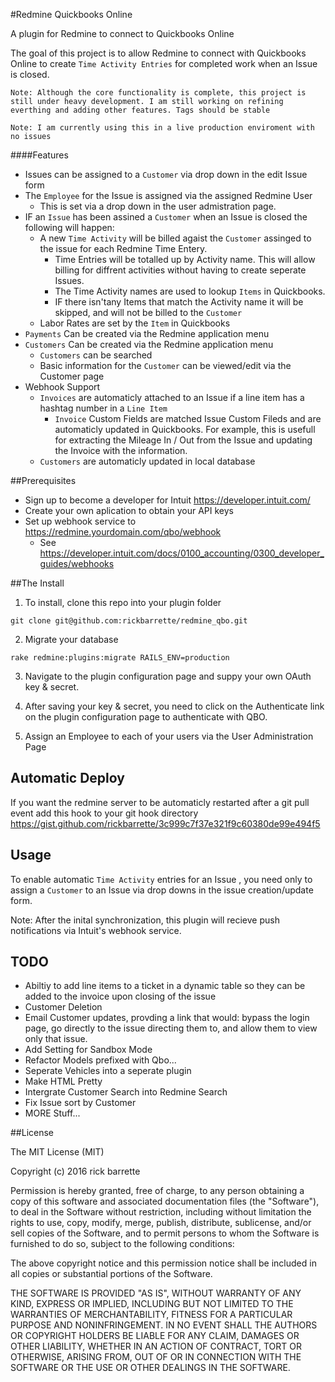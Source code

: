 #Redmine Quickbooks Online

A plugin for Redmine to connect to Quickbooks Online

The goal of this project is to allow Redmine to connect with Quickbooks Online to create `Time Activity Entries` for completed work when an Issue is closed.

`Note: Although the core functionality is complete, this project is still under heavy development. I am still working on refining everthing and adding other features. Tags should be stable`

`Note: I am currently using this in a live production enviroment with no issues`

####Features
* Issues can be assigned to a `Customer` via drop down in the edit Issue form
* The `Employee` for the Issue is assigned via the assigned Redmine User
  - This is set via a drop down in the user admistration page.
* IF an `Issue` has been assined a `Customer` when an Issue is closed the following will happen:
  - A new `Time Activity` will be billed agaist the `Customer` assinged to the issue for each Redmine Time Entery. 
    + Time Entries will be totalled up by Activity name. This will allow billing for diffrent activities without having to create seperate Issues.
    + The Time Activity names are used to lookup `Items` in Quickbooks.
    + IF there isn'tany Items that match the Activity name it will be skipped, and will not be billed to the `Customer` 
  - Labor Rates are set by the `Item` in Quickbooks
* `Payments` Can be created via the Redmine application menu
* `Customers` Can be created via the Redmine application menu
  - `Customers` can be searched
  - Basic information for the `Customer` can be viewed/edit via the Customer page
* Webhook Support
  - `Invoices` are automaticly attached to an Issue if a line item has a hashtag number in a `Line Item`
    + `Invoice` Custom Fields are matched Issue Custom Fileds and are automaticly updated in Quickbooks. For example, this is usefull for extracting the Mileage In / Out from the Issue and updating the Invoice with the information.
  - `Customers` are automaticly updated in local database

##Prerequisites

* Sign up to become a developer for Intuit https://developer.intuit.com/
* Create your own aplication to obtain your API keys
* Set up webhook service to https://redmine.yourdomain.com/qbo/webhook
  - See https://developer.intuit.com/docs/0100_accounting/0300_developer_guides/webhooks

##The Install

1. To install, clone this repo into your plugin folder

  `git clone git@github.com:rickbarrette/redmine_qbo.git` 
  
2. Migrate your database

  `rake redmine:plugins:migrate RAILS_ENV=production`
  
3. Navigate to the plugin configuration page and suppy your own OAuth key & secret. 

4. After saving your key & secret, you need to click on the Authenticate link on the plugin configuration page to authenticate with QBO.

5. Assign an Employee to each of your users via the User Administration Page

## Automatic Deploy
  
  If you want the redmine server to be automaticly restarted after a git pull event add this hook to your git hook directory
  https://gist.github.com/rickbarrette/3c999c7f37e321f9c60380de99e494f5

## Usage

  To enable automatic `Time Activity` entries for an Issue , you need only to assign a `Customer` to an Issue via drop downs in the issue creation/update form.

Note: After the inital synchronization, this plugin will recieve push notifications via Intuit's webhook service.

## TODO
  * Abiltiy to add line items to a ticket in a dynamic table so they can be added to the invoice upon closing of the issue
  * Customer Deletion
  * Email Customer updates, provding a link that would: bypass the login page, go directly to the issue directing them to, and allow them to view only that issue. 
  * Add Setting for Sandbox Mode
  * Refactor Models prefixed with Qbo...
  * Seperate Vehicles into a seperate plugin
  * Make HTML Pretty 
  * Intergrate Customer Search into Redmine Search
  * Fix Issue sort by Customer
  * MORE Stuff...

##License

The MIT License (MIT)

Copyright (c) 2016 rick barrette

Permission is hereby granted, free of charge, to any person obtaining a copy of this software and associated documentation files (the "Software"), to deal in the Software without restriction, including without limitation the rights to use, copy, modify, merge, publish, distribute, sublicense, and/or sell copies of the Software, and to permit persons to whom the Software is furnished to do so, subject to the following conditions:

The above copyright notice and this permission notice shall be included in all copies or substantial portions of the Software.

THE SOFTWARE IS PROVIDED "AS IS", WITHOUT WARRANTY OF ANY KIND, EXPRESS OR IMPLIED, INCLUDING BUT NOT LIMITED TO THE WARRANTIES OF MERCHANTABILITY, FITNESS FOR A PARTICULAR PURPOSE AND NONINFRINGEMENT. IN NO EVENT SHALL THE AUTHORS OR COPYRIGHT HOLDERS BE LIABLE FOR ANY CLAIM, DAMAGES OR OTHER LIABILITY, WHETHER IN AN ACTION OF CONTRACT, TORT OR OTHERWISE, ARISING FROM, OUT OF OR IN CONNECTION WITH THE SOFTWARE OR THE USE OR OTHER DEALINGS IN THE SOFTWARE.
